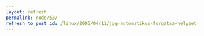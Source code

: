 ```yaml
---
layout: refresh
permalink: node/53/
refresh_to_post_id: /linux/2005/04/11/jpg-automatikus-forgatsa-helyzet-alapjn-jhead
---
```

